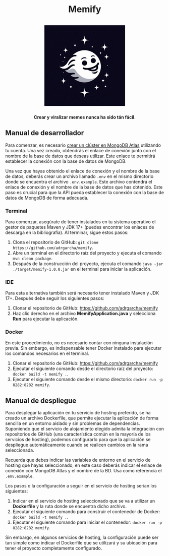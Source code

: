 <h1 align="center">
    Memify
    <br><br>
    <img alt="Logo de Memify" width="256" height="256" src="./src/main/resources/static/images/MemifyLogo.jpg" />
    <br>    
    <h4 align="center">Crear y viralizar memes nunca ha sido tán fácil.</h4>
</h1>

## Manual de desarrollador

Para comenzar, es necesario [crear un clúster en MongoDB Atlas](https://www.mongodb.com/docs/atlas/getting-started/) utilizando tu cuenta. Una vez creado, obtendrás el enlace de conexión junto con el nombre de la base de datos que deseas utilizar. Este enlace te permitirá establecer la conexión con la base de datos de MongoDB.

Una vez que hayas obtenido el enlace de conexión y el nombre de la base de datos, deberás crear un archivo llamado `.env` en el mismo directorio donde se encuentra el archivo `.env.example`. Este archivo contendrá el enlace de conexión y el nombre de la base de datos que has obtenido. Este paso es crucial para que la API pueda establecer la conexión con la base de datos de MongoDB de forma adecuada.

### Terminal

Para comenzar, asegúrate de tener instalados en tu sistema operativo el gestor de paquetes Maven y JDK 17+ (puedes encontrar los enlaces de descarga en la bibliografía). Al terminar, sigue estos pasos:

1. Clona el repositorio de GitHub: `git clone https://github.com/adrgarcha/memify`.
2. Abre un terminal en el directorio raíz del proyecto y ejecuta el comando `mvn clean package`.
3. Después de la construcción del proyecto, ejecuta el comando `java -jar ./target/memify-1.0.0.jar` en el terminal para iniciar la aplicación.

### IDE

Para esta alternativa también será necesario tener instalado Maven y JDK 17+. Después debe seguir los siguientes pasos:

1. Clonar el repositorio de GitHub: https://github.com/adrgarcha/memify
2. Haz clic derecho en el archivo **MemifyApplication.java** y selecciona **Run** para ejecutar la aplicación.

### Docker

En este procedimiento, no es necesario contar con ninguna instalación previa. Sin embargo, es indispensable tener Docker instalado para ejecutar los comandos necesarios en el terminal.

1. Clonar el repositorio de GitHub: https://github.com/adrgarcha/memify
2. Ejecutar el siguiente comando desde el directorio raíz del proyecto: `docker build -t memify .`.
3. Ejecutar el siguiente comando desde el mismo directorio: `docker run -p 8282:8282 memify`.

## Manual de despliegue

Para desplegar la aplicación en tu servicio de hosting preferido, se ha creado un archivo Dockerfile, que permite ejecutar la aplicación de forma sencilla en un entorno aislado y sin problemas de dependencias. Suponiendo que el servicio de alojamiento elegido admita la integración con repositorios de GitHub (una característica común en la mayoría de los servicios de hosting), podemos configurarlo para que la aplicación se despliegue automáticamente cuando se realicen cambios en la rama seleccionada.

Recuerda que debes indicar las variables de entorno en el servicio de hosting que hayas seleccionado, en este caso deberás indicar el enlace de conexión con MongoDB Atlas y el nombre de la BD. Usa como referencia el `.env.example`.

Los pasos o la configuración a seguir en el servicio de hosting serían los siguientes:

1. Indicar en el servicio de hosting seleccionado que se va a utilizar un **Dockerfile** y la ruta donde se encuentra dicho archivo.
2. Ejecutar el siguiente comando para construir el contenedor de Docker: `docker build -t memify .`.
3. Ejecutar el siguiente comando para iniciar el contenedor: `docker run -p 8282:8282 memify`.

Sin embargo, en algunos servicios de hosting, la configuración puede ser tan simple como indicar el Dockerfile que se utilizará y su ubicación para tener el proyecto completamente configurado.
